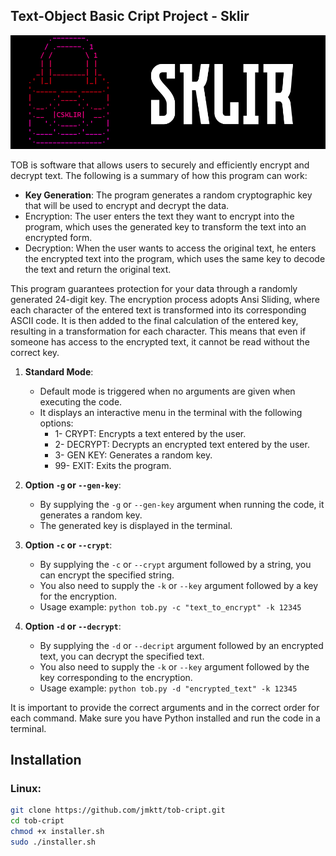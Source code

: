 ## Text-Object Basic Cript Project - Sklir

<p align="center">
  <img src=".github/frame.png">
</p>

TOB is software that allows users to securely and efficiently encrypt and decrypt text. The following is a summary of how this program can work:

- **Key Generation**: The program generates a random cryptographic key that will be used to encrypt and decrypt the data.
- Encryption: The user enters the text they want to encrypt into the program, which uses the generated key to transform the text into an encrypted form.
- Decryption: When the user wants to access the original text, he enters the encrypted text into the program, which uses the same key to decode the text and return the original text.

This program guarantees protection for your data through a randomly generated 24-digit key. The encryption process adopts Ansi Sliding, where each character of the entered text is transformed into its corresponding ASCII code. It is then added to the final calculation of the entered key, resulting in a transformation for each character. This means that even if someone has access to the encrypted text, it cannot be read without the correct key.

1. **Standard Mode**:
    - Default mode is triggered when no arguments are given when executing the code.
    - It displays an interactive menu in the terminal with the following options:
      - 1- CRYPT: Encrypts a text entered by the user.
      - 2- DECRYPT: Decrypts an encrypted text entered by the user.
      - 3- GEN KEY: Generates a random key.
      - 99- EXIT: Exits the program.

2. **Option `-g` or `--gen-key`**:
    - By supplying the `-g` or `--gen-key` argument when running the code, it generates a random key.
    - The generated key is displayed in the terminal.

3. **Option `-c` or `--crypt`**:
    - By supplying the `-c` or `--crypt` argument followed by a string, you can encrypt the specified string.
    - You also need to supply the `-k` or `--key` argument followed by a key for the encryption.
    - Usage example: `python tob.py -c "text_to_encrypt" -k 12345`

4. **Option `-d` or `--decrypt`**:
    - By supplying the `-d` or `--decript` argument followed by an encrypted text, you can decrypt the specified text.
    - You also need to supply the `-k` or `--key` argument followed by the key corresponding to the encryption.
    - Usage example: `python tob.py -d "encrypted_text" -k 12345`

It is important to provide the correct arguments and in the correct order for each command. Make sure you have Python installed and run the code in a terminal.

## Installation
### Linux:
```bash
git clone https://github.com/jmktt/tob-cript.git
cd tob-cript
chmod +x installer.sh
sudo ./installer.sh

